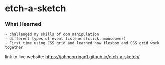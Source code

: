 # etch-a-sketch

### What I learned
    - challenged my skills of dom manipulation
    - different types of event listeners(click, mouseover)
    - First time using CSS grid and learned how flexbox and CSS grid work together


link to live website: https://johncorrigan1.github.io/etch-a-sketch/